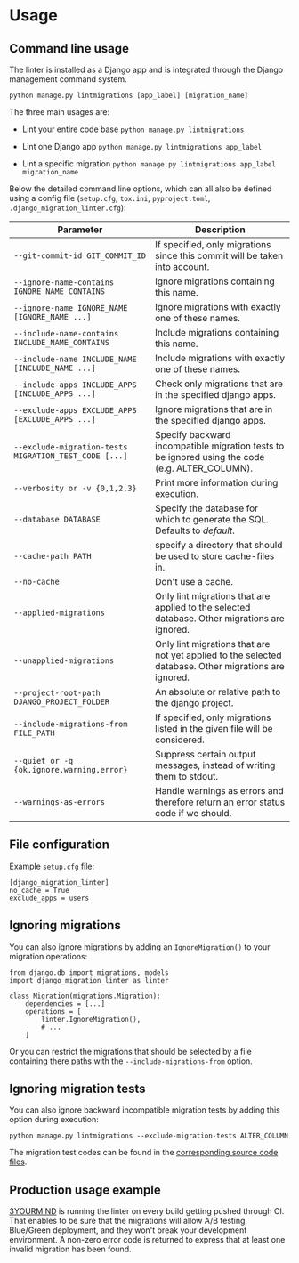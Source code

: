 # Usage

## Command line usage

The linter is installed as a Django app and is integrated through the Django management command system. 

`python manage.py lintmigrations [app_label] [migration_name]`

The three main usages are:

* Lint your entire code base
`python manage.py lintmigrations`

* Lint one Django app
`python manage.py lintmigrations app_label`

* Lint a specific migration
`python manage.py lintmigrations app_label migration_name`

Below the detailed command line options, which can all also be defined using a config file (`setup.cfg`, `tox.ini`, `pyproject.toml`, `.django_migration_linter.cfg`):

|                   Parameter                                  |                                        Description                                                                          |
|--------------------------------------------------------------|-----------------------------------------------------------------------------------------------------------------------------|
|`--git-commit-id GIT_COMMIT_ID`                               | If specified, only migrations since this commit will be taken into account.                                                 |
|`--ignore-name-contains IGNORE_NAME_CONTAINS`                 | Ignore migrations containing this name.                                                                                     |
|`--ignore-name IGNORE_NAME [IGNORE_NAME ...]`                 | Ignore migrations with exactly one of these names.                                                                          |
|`--include-name-contains INCLUDE_NAME_CONTAINS`               | Include migrations containing this name.                                                                                    |
|`--include-name INCLUDE_NAME [INCLUDE_NAME ...]`              | Include migrations with exactly one of these names.                                                                         |
|`--include-apps INCLUDE_APPS [INCLUDE_APPS ...]`              | Check only migrations that are in the specified django apps.                                                                |
|`--exclude-apps EXCLUDE_APPS [EXCLUDE_APPS ...]`              | Ignore migrations that are in the specified django apps.                                                                    |
|`--exclude-migration-tests MIGRATION_TEST_CODE [...]`         | Specify backward incompatible migration tests to be ignored using the code (e.g. ALTER_COLUMN).                             |
|`--verbosity or -v {0,1,2,3}`                                 | Print more information during execution.                                                                                    |
|`--database DATABASE`                                         | Specify the database for which to generate the SQL. Defaults to *default*.                                                  |
|`--cache-path PATH`                                           | specify a directory that should be used to store cache-files in.                                                            |
|`--no-cache`                                                  | Don't use a cache.                                                                                                          |
|`--applied-migrations`                                        | Only lint migrations that are applied to the selected database. Other migrations are ignored.                               |
|`--unapplied-migrations`                                      | Only lint migrations that are not yet applied to the selected database. Other migrations are ignored.                       |
|`--project-root-path DJANGO_PROJECT_FOLDER`                   | An absolute or relative path to the django project.                                                                         |
|`--include-migrations-from FILE_PATH`                         | If specified, only migrations listed in the given file will be considered.                                                  |
|`--quiet or -q {ok,ignore,warning,error}`                     | Suppress certain output messages, instead of writing them to stdout.                                                        |
|`--warnings-as-errors`                                        | Handle warnings as errors and therefore return an error status code if we should.                                           |

## File configuration

Example `setup.cfg` file:

```
[django_migration_linter]
no_cache = True
exclude_apps = users
```

## Ignoring migrations

You can also ignore migrations by adding an `IgnoreMigration()` to your migration operations:
```
from django.db import migrations, models
import django_migration_linter as linter

class Migration(migrations.Migration):
    dependencies = [...]
    operations = [
        linter.IgnoreMigration(),
        # ...
    ]
```

Or you can restrict the migrations that should be selected by a file containing there paths with the `--include-migrations-from` option.

## Ignoring migration tests

You can also ignore backward incompatible migration tests by adding this option during execution:

`python manage.py lintmigrations --exclude-migration-tests ALTER_COLUMN`

The migration test codes can be found in the [corresponding source code files](../django_migration_linter/sql_analyser/base.py).

## Production usage example

[3YOURMIND](https://www.3yourmind.com/) is running the linter on every build getting pushed through CI.
That enables to be sure that the migrations will allow A/B testing, Blue/Green deployment, and they won't break your development environment.
A non-zero error code is returned to express that at least one invalid migration has been found.
